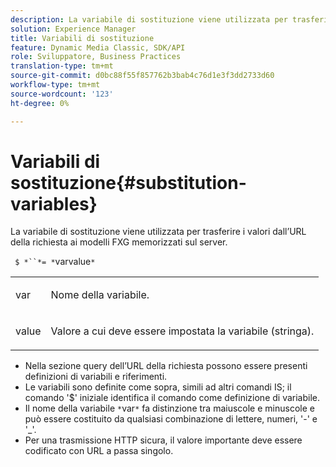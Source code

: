 ```yaml
---
description: La variabile di sostituzione viene utilizzata per trasferire i valori dall’URL della richiesta ai modelli FXG memorizzati sul server.
solution: Experience Manager
title: Variabili di sostituzione
feature: Dynamic Media Classic, SDK/API
role: Sviluppatore, Business Practices
translation-type: tm+mt
source-git-commit: d0bc88f55f857762b3bab4c76d1e3f3dd2733d60
workflow-type: tm+mt
source-wordcount: '123'
ht-degree: 0%

---
```



# Variabili di sostituzione{#substitution-variables}

La variabile di sostituzione viene utilizzata per trasferire i valori dall’URL della richiesta ai modelli FXG memorizzati sul server.

` $ *``*= *`varvalue`*`

<table id="simpletable_76B381800C0D411F87CD551FC30B0579"> 
 <tr class="strow"> 
  <td class="stentry"> <p> <span class="codeph"> <span class="varname"> var  </span> </span> </p> </td> 
  <td class="stentry"> <p>Nome della variabile. </p> </td> 
 </tr> 
 <tr class="strow"> 
  <td class="stentry"> <p> <span class="codeph"> <span class="varname"> value  </span> </span> </p> </td> 
  <td class="stentry"> <p>Valore a cui deve essere impostata la variabile (stringa). </p> </td> 
 </tr> 
</table>

* Nella sezione query dell’URL della richiesta possono essere presenti definizioni di variabili e riferimenti.
* Le variabili sono definite come sopra, simili ad altri comandi IS; il comando &#39;$&#39; iniziale identifica il comando come definizione di variabile.
* Il nome della variabile `*`var`*` fa distinzione tra maiuscole e minuscole e può essere costituito da qualsiasi combinazione di lettere, numeri, &#39;-&#39; e &#39;_&#39;.
* Per una trasmissione HTTP sicura, il valore importante deve essere codificato con URL a passa singolo.

